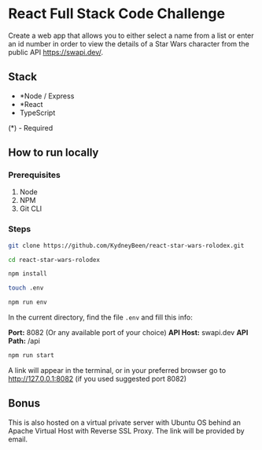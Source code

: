 # React Full Stack Code Challenge

Create a web app that allows you to either select a name from a list or enter an id number in order to view the details of a Star Wars character from the public API https://swapi.dev/.

## Stack

- *Node / Express
- *React
- TypeScript

(*) - Required

## How to run locally

### Prerequisites

1. Node
2. NPM
3. Git CLI

### Steps

```bash
git clone https://github.com/KydneyBeen/react-star-wars-rolodex.git
```

```bash
cd react-star-wars-rolodex
```

```bash
npm install
```

```bash
touch .env
```

```bash
npm run env
```

In the current directory, find the file `.env` and fill this info:

**Port:** 8082 (Or any available port of your choice)
**API Host:** swapi.dev
**API Path:** /api


```bash
npm run start
```

A link will appear in the terminal, or in your preferred browser go to http://127.0.0.1:8082 (if you used suggested port 8082)

## Bonus

This is also hosted on a virtual private server with Ubuntu OS behind an Apache Virtual Host with Reverse SSL Proxy. The link will be provided by email.
